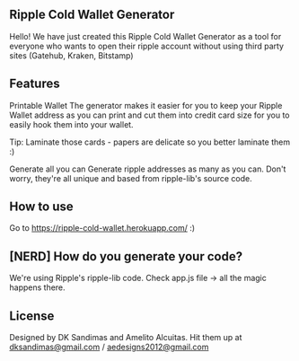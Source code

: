 ## Ripple Cold Wallet Generator

Hello! We have just created this Ripple Cold Wallet Generator as a tool for everyone who wants to open their ripple account without using third party sites (Gatehub, Kraken, Bitstamp)


## Features

Printable Wallet
The generator makes it easier for you to keep your Ripple Wallet address as you can print and cut them into credit card size for you to easily hook them into your wallet.

Tip: Laminate those cards - papers are delicate so you better laminate them :)

Generate all you can
Generate ripple addresses as many as you can. Don't worry, they're all unique and based from ripple-lib's source code.


## How to use
Go to https://ripple-cold-wallet.herokuapp.com/ :)

## [NERD] How do you generate your code?
We're using Ripple's ripple-lib code. Check app.js file -> all the magic happens there.

## License

Designed by DK Sandimas and Amelito Alcuitas.
Hit them up at dksandimas@gmail.com / aedesigns2012@gmail.com
